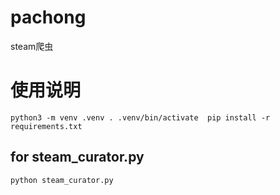 # pachong
steam爬虫

# 使用说明

`
python3 -m venv .venv
. .venv/bin/activate 
pip install -r requirements.txt
`


## for steam_curator.py

`python steam_curator.py `
